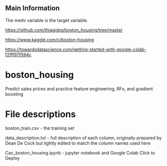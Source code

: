 ## Main Information

The medv variable is the target variable.

https://github.com/thiagobg/boston_housing/tree/master

https://www.kaggle.com/c/boston-housing

https://towardsdatascience.com/getting-started-with-google-colab-f2fff97f594c


# boston_housing
Predict sales prices and practice feature engineering, RFs, and gradient boosting

# File descriptions
boston_train.csv - the training set

data_description.txt - full description of each column, originally prepared by Dean De Cock but lightly edited to match the column names used here

Cac_boston_housing.ipynb - jupyter notebook and Google Colab Click to Deploy

